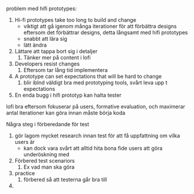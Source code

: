 problem med hifi prototypes:
1. Hi-fi prototypes take too long to build and change
	- viktigt att gå igenom många iterationer för att förbättra designs eftersom det förbättrar designs, detta långsamt med hifi prototypes
	- snabbt att lära sig
	- lätt ändra
2. Lättare att tappa bort sig i detaljer
	1. Tänker mer på content i lofi
3. Developers resist changes
	1. Eftersom tar lång tid implementera
4. A prototype can set expectations that will be hard to change
	1. blir iblnd väldigt bra med prototyping tools, svårt leva upp t expectations
5. En enda bugg i hifi prototyp kan halta tester

lofi bra eftersom fokuserar på users, formative evaluation, och maximerar antal iterationer kan göra innan måste börja koda

Några steg i förberedande för test
1. gör lagom mycket research innan test för att få uppfattning om vilka users är
	- kan dock vara svårt att alltid hita bona fide users att göra underöskning med
2. Förbered test scenariors
	1. Ex vad man ska göra
3. practice
	1. förbered så att testerna går bra till
4. 
